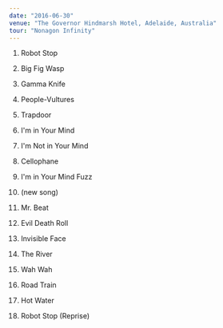 ```yaml
---
date: "2016-06-30"
venue: "The Governor Hindmarsh Hotel, Adelaide, Australia"
tour: "Nonagon Infinity"
---
```



 1. Robot Stop

 2. Big Fig Wasp

 3. Gamma Knife

 4. People-Vultures

 5. Trapdoor

 6. I'm in Your Mind

 7. I'm Not in Your Mind

 8. Cellophane

 9. I'm in Your Mind Fuzz

10. (new song)

11. Mr. Beat

12. Evil Death Roll

13. Invisible Face

14. The River

15. Wah Wah

16. Road Train

17. Hot Water

18. Robot Stop
    (Reprise)


